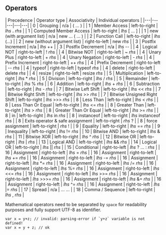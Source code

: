 ## Operators

| Precedence | Operator type | Associativity | Individual operators |
|---|---|---|---|---|
| 0 | Grouping | n/a | ( … ) |
| 1 | Member Access | left-to-right | *lhs* **.** *rhs* |
| 1 | Computed Member Access | left-to-right | *lhs* [ … ] |
| 1 | new (with argument list) | n/a | new … ( … ) |
| 2 | Function Call | left-to-right | *lhs* (…) |
| 2 | new (without argument list) | right-to-left | new *rhs* |
| 3 | Postfix Increment | n/a | *lhs* ++ |
| 3 | Postfix Decrement | n/a | *lhs* -- |
| 4 | Logical NOT | right-to-left | ! *rhs* |
| 4 | Bitwise NOT | right-to-left | ~ *rhs* |
| 4 | Unary Plus | right-to-left | + *rhs* |
| 4 | Unary Negation | right-to-left | - *rhs* |
| 4 | Prefix Increment | right-to-left | ++ *rhs* |
| 4 | Prefix Decrement | right-to-left | -- *rhs* |
| 4 | typeof | right-to-left | typeof *rhs* |
| 4 | delete | right-to-left | delete *rhs* |
| 4 | resize | right-to-left | resize *rhs* |
| 5 | Multiplication | left-to-right | *lhs* \* *rhs* |
| 5 | Division | left-to-right | *lhs* / *rhs* |
| 5 | Remainder | left-to-right | *lhs* % *rhs* |
| 6 | Addition | left-to-right | *lhs* + *rhs* |
| 6 | Subtraction | left-to-right | *lhs* - *rhs* |
| 7 | Bitwise Left Shift | left-to-right | *lhs* << *rhs* |
| 7 | Bitwise Right Shift | left-to-right | *lhs* >> *rhs* |
| 7 | Bitwise Unsigned Right Shift | left-to-right | *lhs* >>> *rhs* |
| 8 | Less Than | left-to-right | *lhs* < *rhs* |
| 8 | Less Than Or Equal | left-to-right | *lhs* <= *rhs* |
| 8 | Greater Than | left-to-right | *lhs* > *rhs* |
| 8 | Greater Than Or Equal | left-to-right | *lhs* >= *rhs* |
| 8 | in | left-to-right | *lhs* in *rhs* |
| 8 | instanceof | left-to-right | *lhs* instanceof *rhs* |
| 8 | Exits operator & safe assignment | left-to-right | *rhs* ? |
| 8 | force assignment | left-to-right | *rhs* ! |
| 9 | Equality | left-to-right | *lhs* == *rhs* |
| 9 | Inequality | left-to-right | *lhs* != *rhs* |
| 10 | Bitwise AND | left-to-right | *lhs* & *rhs* |
| 11 | Bitwise XOR | left-to-right | *lhs* ^ *rhs* |
| 12 | Bitwise OR | left-to-right | *lhs* &#124; *rhs* |
| 13 | Logical AND | left-to-right | *lhs* && *rhs* |
| 14 | Logical OR | left-to-right | *lhs* &#124;&#124; *rhs* |
| 15 | Conditional | right-to-left | *lhs* ? … : *rhs* |
| 16 | Assignment | right-to-left | *lhs* = *rhs* |
| 16 | Assignment | right-to-left | *lhs* += *rhs* |
| 16 | Assignment | right-to-left | *lhs* -= *rhs* |
| 16 | Assignment | right-to-left | *lhs* *= *rhs* |
| 16 | Assignment | right-to-left | *lhs* /= *rhs* |
| 16 | Assignment | right-to-left | *lhs* %= *rhs* |
| 16 | Assignment | right-to-left | *lhs* <<= *rhs* |
| 16 | Assignment | right-to-left | *lhs* >>= *rhs* |
| 16 | Assignment | right-to-left | *lhs* >>>= *rhs* |
| 16 | Assignment | right-to-left | *lhs* &= *rhs* |
| 16 | Assignment | right-to-left | *lhs* ^= *rhs* |
| 16 | Assignment | right-to-left | *lhs* &#124;= *rhs* |
| 17 | Spread | n/a | ... … |
| 18 | Comma / Sequence | left-to-right | *lhs* , *rhs* | </tbody>

<!--
| 4 | void | right-to-left | void *rhs* |
| 9 | Strict Equality | left-to-right | *lhs* === *rhs* |
| 9 | Strict Inequality | left-to-right | *lhs* !== *rhs* |
| 17 | yield | right-to-left | yield *rhs* |
-->


Mathematical operators need to be separated by `space` for readability
purposes and fully support UTF-8 as identifier.

```
var x = y+z; // invalid: parsing-error if `y+z` variable is not defined!
var x = y + z; // ok
```
